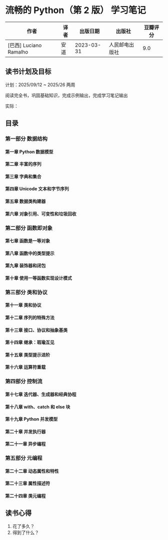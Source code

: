 # 流畅的 Python（第 2 版） 学习笔记

| 作者                   | 译者 | 出版日期   | 出版社         | 豆瓣评分 |
| ---------------------- | ---- | ---------- | -------------- | -------- |
| [巴西] Luciano Ramalho | 安道 | 2023-03-31 | 人民邮电出版社 | 9.0      |

## 读书计划及目标

计划：2025/09/12 ~ 2025/26 两周

阅读完全书，巩固基础知识，完成示例输出，完成学习笔记输出

实际：

## 目录

### 第一部分 数据结构

#### 第一章 Python 数据模型

#### 第二章 丰富的序列

#### 第三章 字典和集合

#### 第四章 Unicode 文本和字节序列

#### 第五章 数据类构建器

#### 第六章 对象引用、可变性和垃圾回收

### 第二部分 函数即对象

#### 第七章 函数是一等对象

#### 第八章 函数中的类型提示

#### 第九章 装饰器和闭包

#### 第十章 使用一等函数实现设计模式

### 第三部分 类和协议

#### 第十一章 类和协议

#### 第十二章 序列的特殊方法

#### 第十三章 接口、协议和抽象基类

#### 第十四章 继承：瑕瑜互见

#### 第十五章 类型提示进阶

#### 第十六章 运算符重载

### 第四部分 控制流

#### 第十七章 迭代器、生成器和经典协程

#### 第十八章 with、catch 和 else 块

#### 第十九章 Python 并发模型

#### 第二十章 并发执行器

#### 第二十一章 异步编程

### 第五部分 元编程

#### 第二十二章 动态属性和特性

#### 第二十三章 属性描述符

#### 第二十四章 类元编程

## 读书心得

1. 花了多久？
2. 得到了什么？
